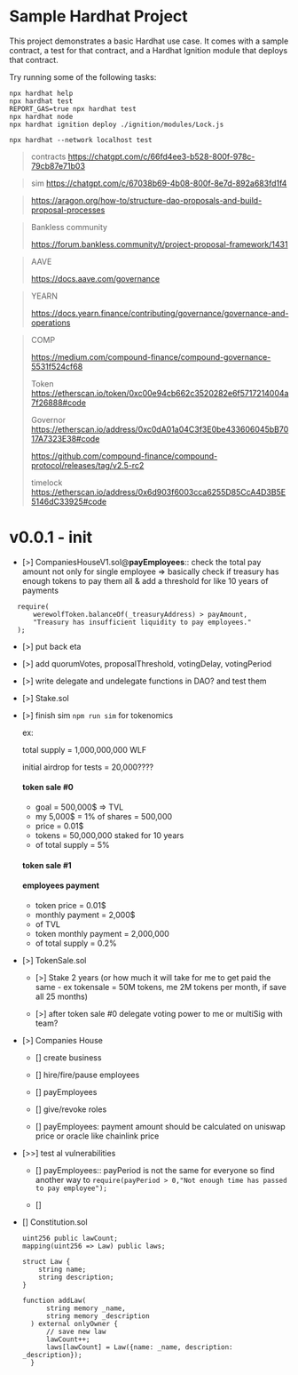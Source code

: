# Sample Hardhat Project

This project demonstrates a basic Hardhat use case. It comes with a sample contract, a test for that contract, and a Hardhat Ignition module that deploys that contract.

Try running some of the following tasks:

```shell
npx hardhat help
npx hardhat test
REPORT_GAS=true npx hardhat test
npx hardhat node
npx hardhat ignition deploy ./ignition/modules/Lock.js

npx hardhat --network localhost test
```

> contracts https://chatgpt.com/c/66fd4ee3-b528-800f-978c-79cb87e71b03

> sim https://chatgpt.com/c/67038b69-4b08-800f-8e7d-892a683fd1f4

> https://aragon.org/how-to/structure-dao-proposals-and-build-proposal-processes

> Bankless community
>
> https://forum.bankless.community/t/project-proposal-framework/1431

> AAVE
>
> https://docs.aave.com/governance

> YEARN
>
> https://docs.yearn.finance/contributing/governance/governance-and-operations

> COMP
>
> https://medium.com/compound-finance/compound-governance-5531f524cf68
>
> Token https://etherscan.io/token/0xc00e94cb662c3520282e6f5717214004a7f26888#code
>
> Governor https://etherscan.io/address/0xc0dA01a04C3f3E0be433606045bB7017A7323E38#code
>
> https://github.com/compound-finance/compound-protocol/releases/tag/v2.5-rc2
>
> timelock https://etherscan.io/address/0x6d903f6003cca6255D85CcA4D3B5E5146dC33925#code

# v0.0.1 - init

- [>] CompaniesHouseV1.sol@**payEmployees**:: check the total pay amount not only for single employee => basically check if treasury has enough tokens to pay them all & add a threshold for like 10 years of payments

```solidity
  require(
      werewolfToken.balanceOf(_treasuryAddress) > payAmount,
      "Treasury has insufficient liquidity to pay employees."
  );
```

- [>] put back eta

- [>] add quorumVotes, proposalThreshold, votingDelay, votingPeriod

- [>] write delegate and undelegate functions in DAO? and test them

- [>] Stake.sol

- [>] finish sim `npm run sim` for tokenomics

  ex:

  total supply = 1,000,000,000 WLF

  initial airdrop for tests = 20,000????

  #### token sale #0

  - goal = 500,000$ => TVL
  - my 5,000$ = 1% of shares = 500,000
  - price = 0.01$
  - tokens = 50,000,000 staked for 10 years
  - of total supply = 5%

  #### token sale #1

  #### employees payment

  - token price = 0.01$
  - monthly payment = 2,000$
  - of TVL
  - token monthly payment = 2,000,000
  - of total supply = 0.2%

- [>] TokenSale.sol

  - [>] Stake 2 years (or how much it will take for me to get paid the same - ex tokensale = 50M tokens, me 2M tokens per month, if save all 25 months)

  - [>] after token sale #0 delegate voting power to me or multiSig with team?

- [>] Companies House

  - [] create business

  - [] hire/fire/pause employees

  - [] payEmployees

  - [] give/revoke roles

  - [] payEmployees: payment amount should be calculated on uniswap price or oracle like chainlink price

- [>>] test al vulnerabilities

  - [] payEmployees:: payPeriod is not the same for everyone so find another way to `require(payPeriod > 0,"Not enough time has passed to pay employee");`

  - []

- [] Constitution.sol

  ```solidity
  uint256 public lawCount;
  mapping(uint256 => Law) public laws;

  struct Law {
      string name;
      string description;
  }

  function addLaw(
        string memory _name,
        string memory _description
    ) external onlyOwner {
        // save new law
        lawCount++;
        laws[lawCount] = Law({name: _name, description: _description});
    }
  ```
